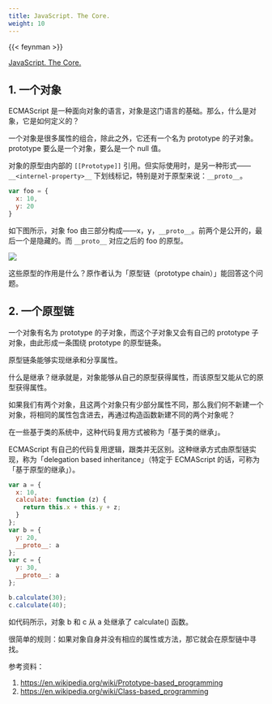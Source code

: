 ```yaml
---
title: JavaScript. The Core.
weight: 10
---
```


{{< feynman >}}

[JavaScript. The Core.](http://dmitrysoshnikov.com/ecmascript/javascript-the-core/)

## 1. 一个对象

ECMAScript 是一种面向对象的语言，对象是这门语言的基础。那么，什么是对象，它是如何定义的？

一个对象是很多属性的组合，除此之外，它还有一个名为 prototype 的子对象。prototype 要么是一个对象，要么是一个 null 值。

对象的原型由内部的 `[[Prototype]]` 引用。但实际使用时，是另一种形式——`__<internel-property>__` 下划线标记，特别是对于原型来说：`__proto__`。

```js
var foo = {
  x: 10,
  y: 20
}
```

如下图所示，对象 foo 由三部分构成——x，y，`__proto__`。前两个是公开的，最后一个是隐藏的。而 `__proto__` 对应之后的 foo 的原型。

![](/images/javascript-the-core-0.svg)

这些原型的作用是什么？原作者认为「原型链（prototype chain）」能回答这个问题。

## 2. 一个原型链

一个对象有名为 prototype 的子对象，而这个子对象又会有自己的 prototype 子对象，由此形成一条围绕 prototype 的原型链条。

原型链条能够实现继承和分享属性。

什么是继承？继承就是，对象能够从自己的原型获得属性，而该原型又能从它的原型获得属性。

如果我们有两个对象，且这两个对象只有少部分属性不同，那么我们何不新建一个对象，将相同的属性包含进去，再通过构造函数新建不同的两个对象呢？

在一些基于类的系统中，这种代码复用方式被称为「基于类的继承」。

ECMAScript 有自己的代码复用逻辑，跟类并无区别。这种继承方式由原型链实现，称为「delegation based inheritance」（特定于 ECMAScript 的话，可称为「基于原型的继承」）。

```js
var a = {
  x: 10,
  calculate: function (z) {
    return this.x + this.y + z;
  }
};
var b = {
  y: 20,
  __proto__: a
};
var c = {
  y: 30,
  __proto__: a
};

b.calculate(30);
c.calculate(40);
```

如代码所示，对象 b 和 c 从 a 处继承了 calculate() 函数。

很简单的规则：如果对象自身并没有相应的属性或方法，那它就会在原型链中寻找。

参考资料：

1. <https://en.wikipedia.org/wiki/Prototype-based_programming>
2. <https://en.wikipedia.org/wiki/Class-based_programming>
